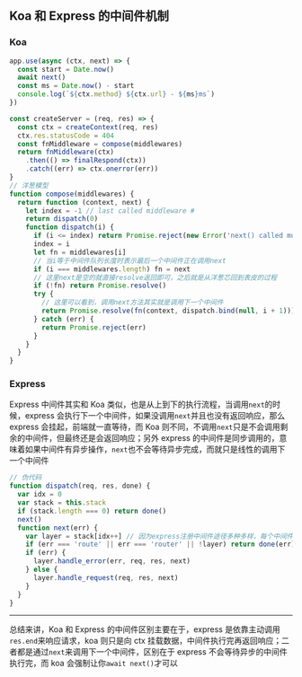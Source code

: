 [meta]: nodejs "title: 'Koa和express的中间件', keywords: 'middleware', date: '2020-8-22'"

## Koa 和 Express 的中间件机制

### Koa

```js
app.use(async (ctx, next) => {
  const start = Date.now()
  await next()
  const ms = Date.now() - start
  console.log(`${ctx.method} ${ctx.url} - ${ms}ms`)
})
```

```javascript
const createServer = (req, res) => {
  const ctx = createContext(req, res)
  ctx.res.statusCode = 404
  const fnMiddleware = compose(middlewares)
  return fnMiddleware(ctx)
    .then(() => finalRespond(ctx))
    .catch((err) => ctx.onerror(err))
}
// 洋葱模型
function compose(middlewares) {
  return function (context, next) {
    let index = -1 // last called middleware #
    return dispatch(0)
    function dispatch(i) {
      if (i <= index) return Promise.reject(new Error('next() called multiple times'))
      index = i
      let fn = middlewares[i]
      // 当i等于中间件队列长度时表示最后一个中间件正在调用next
      if (i === middlewares.length) fn = next
      // 这里next是空的就直接resolve返回即可，之后就是从洋葱芯回到表皮的过程
      if (!fn) return Promise.resolve()
      try {
        // 这里可以看到，调用next方法其实就是调用下一个中间件
        return Promise.resolve(fn(context, dispatch.bind(null, i + 1)))
      } catch (err) {
        return Promise.reject(err)
      }
    }
  }
}
```

### Express

Express 中间件其实和 Koa 类似，也是从上到下的执行流程，当调用`next`的时候，express 会执行下一个中间件，如果没调用`next`并且也没有返回响应，那么 express 会挂起，前端就一直等待，而 Koa 则不同，不调用`next`只是不会调用剩余的中间件，但最终还是会返回响应；另外 express 的中间件是同步调用的，意味着如果中间件有异步操作，`next`也不会等待异步完成，而就只是线性的调用下一个中间件

```javascript
// 伪代码
function dispatch(req, res, done) {
  var idx = 0
  var stack = this.stack
  if (stack.length === 0) return done()
  next()
  function next(err) {
    var layer = stack[idx++] // 因为express注册中间件途径多种多样，每个中间件都会被抽象成layer
    if (err === 'route' || err === 'router' || !layer) return done(err)
    if (err) {
      layer.handle_error(err, req, res, next)
    } else {
      layer.handle_request(req, res, next)
    }
  }
}
```

---

总结来讲，Koa 和 Express 的中间件区别主要在于，express 是依靠主动调用`res.end`来响应请求，koa 则只是向 ctx 挂载数据，中间件执行完再返回响应；二者都是通过`next`来调用下一个中间件，区别在于 express 不会等待异步的中间件执行完，而 koa 会强制让你`await next()`才可以
